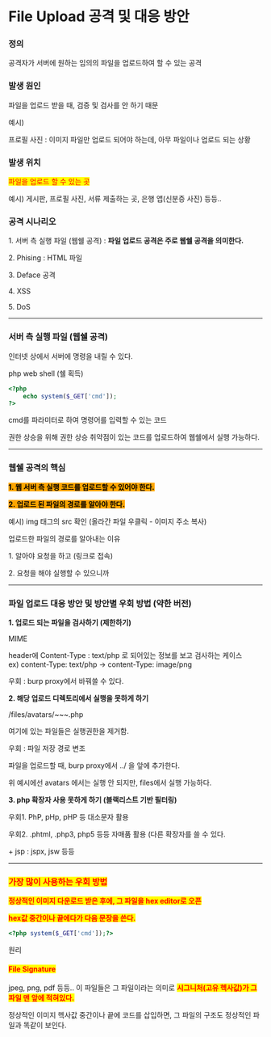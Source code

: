 # File Upload 공격 및 대응 방안

### **정의**

공격자가 서버에 원하는 임의의 파일을 업로드하여 할 수 있는 공격

&#x20;

### **발생 원인**

파일을 업로드 받을 때, 검증 및 검사를 안 하기 때문

&#x20;

예시)

프로필 사진 : 이미지 파일만 업로드 되어야 하는데, 아무 파일이나 업로드 되는 상황

&#x20;

### **발생 위치**

<mark style="color:red;">파일을 업로드 할 수 있는 곳</mark>

&#x20;

예시) 게시판, 프로필 사진, 서류 제출하는 곳, 은행 앱(신분증 사진) 등등..

&#x20;

### **공격 시나리오**

1\. 서버 측 실행 파일 (웹쉘 공격) : **파일 업로드 공격은 주로 웹쉘 공격을 의미한다.**

2\. Phising : HTML 파일

3\. Deface 공격

4\. XSS

5\. DoS



***

### **서버 측 실행 파일 (웹쉘 공격)**

인터넷 상에서 서버에 명령을 내릴 수 있다.

&#x20;

php web shell (쉘 획득)

```php
<?php
	echo system($_GET['cmd']);
?>
```

&#x20;

cmd를 파라미터로 하여 명령어를 입력할 수 있는 코드

&#x20;

권한 상승을 위해 권한 상승 취약점이 있는 코드를 업로드하여 웹쉘에서 실행 가능하다.



***

### **웹쉘 공격의 핵심**

<mark style="background-color:orange;">**1. 웹 서버 측 실행 코드를 업로드할 수 있어야 한다.**</mark>

<mark style="background-color:orange;">**2. 업로드 된 파일의 경로를 알아야 한다.**</mark>

&#x20;

예시) img 태그의 src 확인 (올라간 파일 우클릭 - 이미지 주소 복사)

&#x20;

업로드한 파일의 경로를 알아내는 이유

1\. 알아야 요청을 하고 (링크로 접속)

2\. 요청을 해야 실행할 수 있으니까



***

### **파일 업로드 대응 방안 및 방안별 우회 방법 (약한 버전)**

&#x20;

**1. 업로드 되는 파일을 검사하기 (제한하기)**

MIME

header에 Content-Type : text/php 로 되어있는 정보를 보고 검사하는 케이스\
ex) content-Type: text/php -> content-Type: image/png

&#x20;

우회 : burp proxy에서 바꿔쓸 수 있다.

&#x20;

**2. 해당 업로드 디렉토리에서 실행을 못하게 하기**

/files/avatars/\~\~\~.php

여기에 있는 파일들은 실행권한을 제거함.

&#x20;

우회 : 파일 저장 경로 변조

파일을 업로드할 때, burp proxy에서 ../ 을 앞에 추가한다.

위 예시에선 avatars 에서는 실행 안 되지만, files에서 실행 가능하다.

&#x20;

**3. php 확장자 사용 못하게 하기 (블랙리스트 기반 필터링)**

&#x20;

우회1. PhP, pHp, pHP 등 대소문자 활용

우회2. .phtml, .php3, php5 등등 자매품 활용 (다른 확장자를 쓸 수 있다.

&#x20;

\+ jsp : jspx, jsw 등등



***

### <mark style="color:red;">**가장 많이 사용하는 우회 방법**</mark>

&#x20;

<mark style="color:red;">**정상적인 이미지 다운로드 받은 후에, 그 파일을 hex editor로 오픈**</mark>

<mark style="color:red;">**hex값 중간이나 끝에다가 다음 문장을 쓴다.**</mark>

&#x20;

```php
<?php system($_GET['cmd']);?>
```

&#x20;

원리

#### <mark style="color:red;">**File Signature**</mark>

jpeg, png, pdf 등등.. 이 파일들은 그 파일이라는 의미로 <mark style="color:red;">**시그니처(고유 헥사값)가 그 파일 맨 앞에 적혀있다.**</mark>

정상적인 이미지 헥사값 중간이나 끝에 코드를 삽입하면, 그 파일의 구조도 정상적인 파일과 똑같이 보인다.







